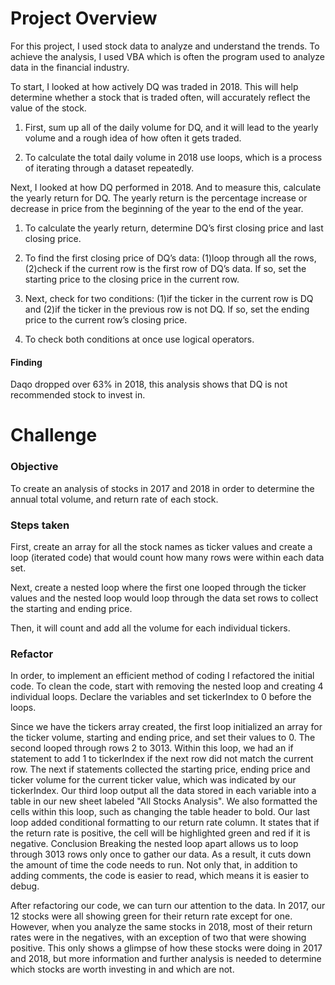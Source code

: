 # Project Overview

For this project, I used stock data to analyze and understand the trends. To achieve the analysis, I used VBA which is often the program used to analyze data in the financial industry.

To start, I looked at how actively DQ was traded in 2018. This will help determine whether a stock that is traded often, will accurately reflect the value of the stock. 

1. First, sum up all of the daily volume for DQ, and it will lead to the yearly volume and a rough idea of how often it gets traded.

2. To calculate the total daily volume in 2018 use loops, which is a process of iterating through a dataset repeatedly.

Next, I looked at how DQ performed in 2018. And to measure this, calculate the yearly return for DQ. The yearly return is the percentage increase or decrease in price from the beginning of the year to the end of the year.

1. To calculate the yearly return, determine DQ’s first closing price and last closing price.

2. To find the first closing price of DQ’s data: (1)loop through all the rows, (2)check if the current row is the first row of DQ’s data. If so, set the starting price to the closing price in the current row.

3. Next, check for two conditions: (1)if the ticker in the current row is DQ and (2)if the ticker in the previous row is not DQ. If so, set the ending price to the current row’s closing price.

4. To check both conditions at once use logical operators.

#### Finding

Daqo dropped over 63% in 2018, this analysis shows that DQ is not recommended stock to invest in.

# Challenge

### Objective
To create an analysis of stocks in 2017 and 2018 in order to determine the annual total volume, and return rate of each stock.

### Steps taken
First, create an array for all the stock names as ticker values and create a loop (iterated code) that would count how many rows were within each data set. 

Next, create a nested loop where the first one looped through the ticker values and the nested loop would loop through the data set rows to collect the starting and ending price.

Then, it will count and add all the volume for each individual tickers.

### Refactor

In order, to implement an efficient method of coding I refactored the initial code. To clean the code, start with removing the nested loop and creating 4 individual loops. Declare the variables and set tickerIndex to 0 before the loops.

Since we have the tickers array created, the first loop initialized an array for the ticker volume, starting and ending price, and set their values to 0.
The second looped through rows 2 to 3013. Within this loop, we had an if statement to add 1 to tickerIndex if the next row did not match the current row. The next if statements collected the starting price, ending price and ticker volume for the current ticker value, which was indicated by our tickerIndex.
Our third loop output all the data stored in each variable into a table in our new sheet labeled "All Stocks Analysis". We also formatted the cells within this loop, such as changing the table header to bold.
Our last loop added conditional formatting to our return rate column. It states that if the return rate is positive, the cell will be highlighted green and red if it is negative.
Conclusion
Breaking the nested loop apart allows us to loop through 3013 rows only once to gather our data. As a result, it cuts down the amount of time the code needs to run. Not only that, in addition to adding comments, the code is easier to read, which means it is easier to debug.

After refactoring our code, we can turn our attention to the data. In 2017, our 12 stocks were all showing green for their return rate except for one. However, when you analyze the same stocks in 2018, most of their return rates were in the negatives, with an exception of two that were showing positive. This only shows a glimpse of how these stocks were doing in 2017 and 2018, but more information and further analysis is needed to determine which stocks are worth investing in and which are not.
